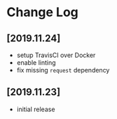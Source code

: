 # Change Log

## [2019.11.24]

 - setup TravisCI over Docker
 - enable linting
 - fix missing `request` dependency

## [2019.11.23]

  - initial release
